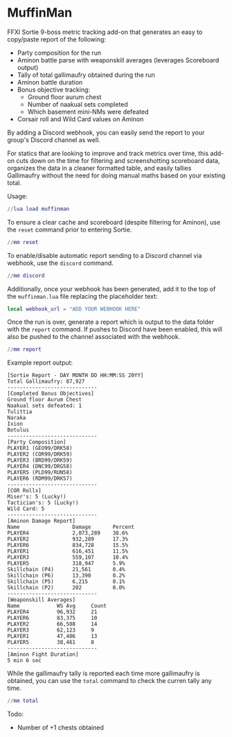# MuffinMan

FFXI Sortie 9-boss metric tracking add-on that generates an easy to copy/paste report of the following:

- Party composition for the run
- Aminon battle parse with weaponskill averages (leverages Scoreboard output)
- Tally of total gallimaufry obtained during the run
- Aminon battle duration
- Bonus objective tracking:
    - Ground floor aurum chest 
    - Number of naakual sets completed
    - Which basement mini-NMs were defeated
- Corsair roll and Wild Card values on Aminon

By adding a Discord webhook, you can easily send the report to your group's Discord channel as well.

For statics that are looking to improve and track metrics over time, this add-on cuts down on the time for filtering and screenshotting scoreboard data, organizes the data in a cleaner formatted table, and easily tallies Gallimaufry without the need for doing manual maths based on your existing total.

Usage:

```lua
//lua load muffinman
```

To ensure a clear cache and scoreboard (despite filtering for Aminon), use the `reset` command prior to entering Sortie.

```lua
//mm reset
```

To enable/disable automatic report sending to a Discord channel via webhook, use the `discord` command. 

```lua
//mm discord
```
Additionally, once your webhook has been generated, add it to the top of the `muffinman.lua` file replacing the placeholder text:

```lua
local webhook_url = "ADD YOUR WEBHOOK HERE"
```

Once the run is over, generate a report which is output to the data folder with the `report` command. If pushes to Discord have been enabled, this will also be pushed to the channel associated with the webhook.

```lua
//mm report
```

Example report output:

```
[Sortie Report - DAY MONTH DD HH:MM:SS 20YY]
Total Gallimaufry: 87,927
-----------------------------
[Completed Bonus Objectives]
Ground floor Aurum Chest
Naakual sets defeated: 1
Tulittia
Naraka
Ixion
Botulus
-----------------------------
[Party Composition]
PLAYER1 (GEO99/DRK58)
PLAYER2 (COR99/DRK59)
PLAYER3 (BRD99/DRK59)
PLAYER4 (DNC99/DRG58)
PLAYER5 (PLD99/RUN58)
PLAYER6 (RDM99/DRK57)
-----------------------------
[COR Rolls]
Miser's: 5 (Lucky!)
Tactician's: 5 (Lucky!)
Wild Card: 5
-----------------------------
[Aminon Damage Report]
Name                 Damage       Percent
PLAYER4              2,073,289    38.6%
PLAYER2              932,289      17.3%
PLAYER6              834,728      15.5%
PLAYER1              616,451      11.5%
PLAYER3              559,107      10.4%
PLAYER5              318,947      5.9%
Skillchain (P4)      21,561       0.4%
Skillchain (P6)      13,390       0.2%
Skillchain (P5)      6,215        0.1%
Skillchain (P2)      202          0.0%
-----------------------------
[Weaponskill Averages]
Name            WS Avg     Count
PLAYER4         96,932     21
PLAYER6         83,375     10
PLAYER2         66,588     14
PLAYER3         62,123     9
PLAYER1         47,406     13
PLAYER5         38,461     8
-----------------------------
[Aminon Fight Duration] 
5 min 6 sec
```


While the gallimaufry tally is reported each time more gallimaufry is obtained, you can use the `total` command to check the curren tally any time.

```lua
//mm total
```


Todo:
- Number of +1 chests obtained